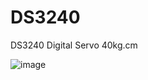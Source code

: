 # DS3240
DS3240 Digital Servo 40kg.cm 

![image](https://github.com/user-attachments/assets/133ba658-3542-4585-8cf5-badda3b6a3ce)

